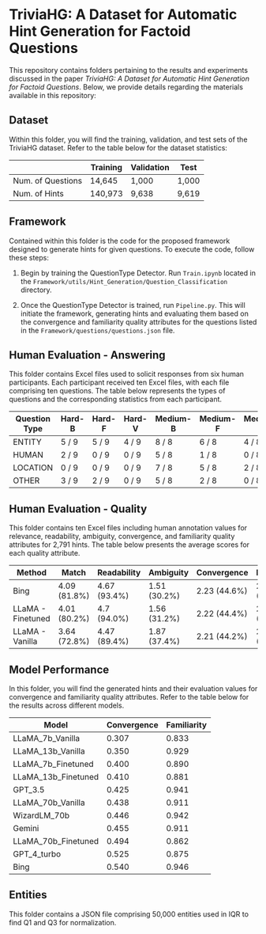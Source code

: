 # TriviaHG: A Dataset for Automatic Hint Generation for Factoid Questions

This repository contains folders pertaining to the results and experiments discussed in the paper *TriviaHG: A Dataset for Automatic Hint Generation for Factoid Questions*. Below, we provide details regarding the materials available in this repository:

## Dataset

Within this folder, you will find the training, validation, and test sets of the TriviaHG dataset. Refer to the table below for the dataset statistics:

|                   | Training | Validation | Test  |
| ----------------- | -------- | ---------- | ----- |
| Num. of Questions | 14,645   | 1,000      | 1,000 |
| Num. of Hints     | 140,973  | 9,638      | 9,619 |

## Framework

Contained within this folder is the code for the proposed framework designed to generate hints for given questions. To execute the code, follow these steps:

1. Begin by training the QuestionType Detector. Run `Train.ipynb` located in the `Framework/utils/Hint_Generation/Question_Classification` directory.

2. Once the QuestionType Detector is trained, run `Pipeline.py`. This will initiate the framework, generating hints and evaluating them based on the convergence and familiarity quality attributes for the questions listed in the `Framework/questions/questions.json` file.

## Human Evaluation - Answering

This folder contains Excel files used to solicit responses from six human participants. Each participant received ten Excel files, with each file comprising ten questions. The table below represents the types of questions and the corresponding statistics from each participant.

|  Question Type  |  Hard-B  |  Hard-F  |  Hard-V  |  Medium-B  |  Medium-F  |  Medium-V  |  Easy-B  |  Easy-F  |  Easy-V  |
|-----------------|----------|----------|----------|------------|------------|------------|----------|----------|----------|
|      ENTITY     |  5 / 9   |  5 / 9   |  4 / 9   |   8 / 8    |   6 / 8    |   4 / 8    |  8 / 8   |  8 / 8   |  6 / 8   |
|      HUMAN      |  2 / 9   |  0 / 9   |  0 / 9   |   5 / 8    |   1 / 8    |   0 / 8    |  6 / 8   |  6 / 8   |  4 / 8   |
|     LOCATION    |  0 / 9   |  0 / 9   |  0 / 9   |   7 / 8    |   5 / 8    |   2 / 8    |  7 / 8   |  6 / 8   |  4 / 8   |
|      OTHER      |  3 / 9   |  2 / 9   |  0 / 9   |   5 / 8    |   2 / 8    |   0 / 8    |  8 / 8   |  7 / 8   |  7 / 8   |

## Human Evaluation - Quality

This folder contains ten Excel files including human annotation values for relevance, readability, ambiguity, convergence, and familiarity quality attributes for 2,791 hints. The table below presents the average scores for each quality attribute.

|       Method      |    Match     | Readability  |  Ambiguity   | Convergence  | Familiarity  |
|-------------------|--------------|--------------|--------------|--------------|--------------|
|        Bing       | 4.09 (81.8%) | 4.67 (93.4%) | 1.51 (30.2%) | 2.23 (44.6%) | 2.47 (49.4%) |
| LLaMA - Finetuned | 4.01 (80.2%) | 4.7 (94.0%)  | 1.56 (31.2%) | 2.22 (44.4%) | 2.41 (48.2%) |
|  LLaMA - Vanilla  | 3.64 (72.8%) | 4.47 (89.4%) | 1.87 (37.4%) | 2.21 (44.2%) | 2.02 (40.4%) |

## Model Performance

In this folder, you will find the generated hints and their evaluation values for convergence and familiarity quality attributes. Refer to the table below for the results across different models.

|        Model        | Convergence | Familiarity |
|---------------------|-------------|-------------|
|   LLaMA_7b_Vanilla  |    0.307    |    0.833    |
|  LLaMA_13b_Vanilla  |    0.350    |    0.929    |
|  LLaMA_7b_Finetuned |    0.400    |    0.890    | 
| LLaMA_13b_Finetuned |    0.410    |    0.881    |
|       GPT_3.5       |    0.425    |    0.941    |
|  LLaMA_70b_Vanilla  |    0.438    |    0.911    |
|     WizardLM_70b    |    0.446    |    0.942    |
|        Gemini       |    0.455    |    0.911    |
| LLaMA_70b_Finetuned |    0.494    |    0.862    |
|     GPT_4_turbo     |    0.525    |    0.875    |
|         Bing        |    0.540    |    0.946    |

## Entities

This folder contains a JSON file comprising 50,000 entities used in IQR to find Q1 and Q3 for normalization.
